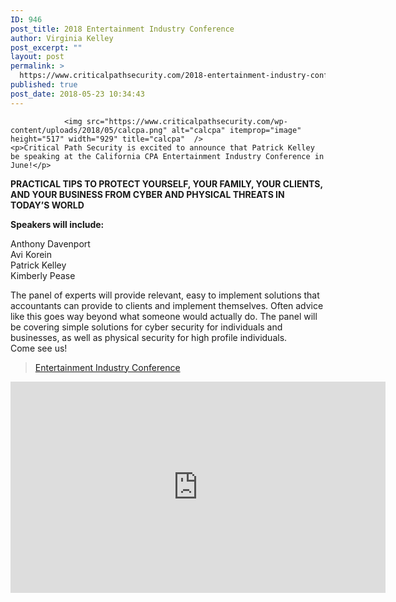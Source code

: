 ```yaml
---
ID: 946
post_title: 2018 Entertainment Industry Conference
author: Virginia Kelley
post_excerpt: ""
layout: post
permalink: >
  https://www.criticalpathsecurity.com/2018-entertainment-industry-conference/
published: true
post_date: 2018-05-23 10:34:43
---
```


				<img src="https://www.criticalpathsecurity.com/wp-content/uploads/2018/05/calcpa.png" alt="calcpa" itemprop="image" height="517" width="929" title="calcpa"  />
	<p>Critical Path Security is excited to announce that Patrick Kelley be speaking at the California CPA Entertainment Industry Conference in June!</p>
<p><strong>PRACTICAL TIPS TO PROTECT YOURSELF, YOUR FAMILY, YOUR CLIENTS, AND YOUR BUSINESS FROM CYBER AND PHYSICAL THREATS IN TODAY’S WORLD</strong></p>
<p><strong>Speakers will include:</strong></p>
<p>Anthony Davenport<br />
Avi Korein<br />
Patrick Kelley<br />
Kimberly Pease</p>
<p>The panel of experts will provide relevant, easy to implement solutions that accountants can provide to clients and implement themselves. Often advice like this goes way beyond what someone would actually do. The panel will be covering simple solutions for cyber security for individuals and businesses, as well as physical security for high profile individuals.<br />
Come see us!</p>
<blockquote data-secret="vo33o6pxHG"><p><a href="http://conferences.calcpa.org/entertainment-industry-conference/">Entertainment Industry Conference</a></p></blockquote>
<p><iframe sandbox="allow-scripts" security="restricted" src="http://conferences.calcpa.org/entertainment-industry-conference/embed/#?secret=vo33o6pxHG" data-secret="vo33o6pxHG" width="600" height="338" title="&#8220;Entertainment Industry Conference&#8221; &#8212; Entertainment Industry Conference" frameborder="0" marginwidth="0" marginheight="0" scrolling="no"></iframe>